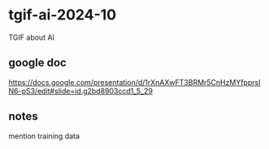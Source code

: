 # tgif-ai-2024-10
TGIF about AI

## google doc

https://docs.google.com/presentation/d/1rXnAXwFT3BRMr5CnHzMYfpprsIN6-pS3/edit#slide=id.g2bd8903ccd1_5_29

## notes

mention training data
